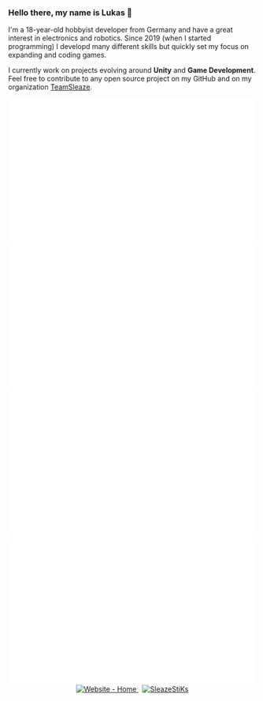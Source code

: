 ### Hello there, my name is Lukas 👋 

I'm a <!-- age starts -->18<!-- age ends -->-year-old hobbyist developer from Germany and have a great interest in electronics and robotics.
Since 2019 (when I started programming) I developd many different skills but quickly set my focus on expanding and coding games.

I currently work on projects evolving around **Unity** and **Game Development**. Feel free to contribute to any open source project on my GitHub and on my organization [TeamSleaze](https://www.github.com/teamsleaze).

<div align="center">
   <img src="https://raw.githubusercontent.com/sleazestiks/sleazestiks/master/generated/overview.svg#gh-dark-mode-only" />
   <img src="https://raw.githubusercontent.com/sleazestiks/sleazestiks/master/generated/languages.svg#gh-dark-mode-only" />
   <img src="https://raw.githubusercontent.com/sleazestiks/sleazestiks/master/generated/overview.svg#gh-light-mode-only" />
   <img src="https://raw.githubusercontent.com/sleazestiks/sleazestiks/master/generated/languages.svg#gh-light-mode-only" />
</div>
<div align="center">
   <a href="https://sleazestiks.github.io/" target="_blank">
      <img src="https://img.shields.io/badge/Website-Home-3fb950?style=for-the-badge" alt="Website - Home">
   </a>
   &nbsp;
   <a href="https://twitter.com/sleazestiks" target="_blank">
      <img src="https://img.shields.io/twitter/follow/sleazestiks?logo=twitter&style=for-the-badge" alt="SleazeStiKs" />
   </a>
</div>
